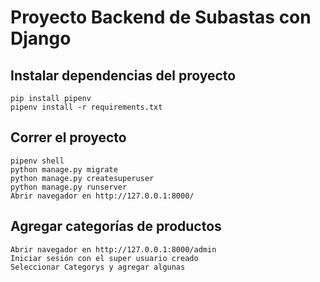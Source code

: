 # Proyecto Backend de Subastas con Django

## Instalar dependencias del proyecto
```
pip install pipenv
pipenv install -r requirements.txt
```

## Correr el proyecto
```
pipenv shell
python manage.py migrate
python manage.py createsuperuser
python manage.py runserver
Abrir navegador en http://127.0.0.1:8000/
```

## Agregar categorías de productos
```
Abrir navegador en http://127.0.0.1:8000/admin
Iniciar sesión con el super usuario creado
Seleccionar Categorys y agregar algunas
```